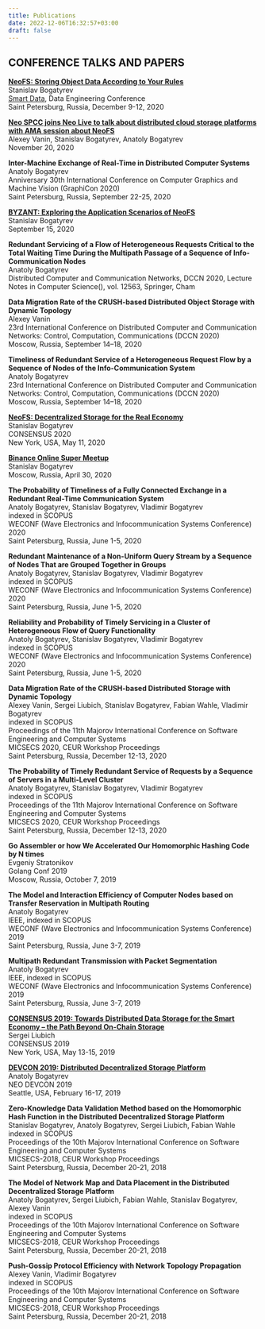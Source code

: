 ```yaml
---
title: Publications
date: 2022-12-06T16:32:57+03:00
draft: false
---
```


## CONFERENCE TALKS AND PAPERS

[**NeoFS: Storing Object Data According to Your Rules**](https://smartdataconf.ru/en/2020/spb/talks/6eh0kwhsf7mevgsqmgsvvc/)  
Stanislav Bogatyrev  
[Smart Data](https://smartdataconf.ru/en/#about), Data Engineering Conference  
Saint Petersburg, Russia, December 9-12, 2020 

[**Neo SPCC joins Neo Live to talk about distributed cloud storage platforms with AMA session about NeoFS**](https://neonewstoday.com/general/transcript-neo-spcc-joins-neo-live-to-talk-about-distributed-cloud-storage-platforms/)  
Alexey Vanin, Stanislav Bogatyrev, Anatoly Bogatyrev  
November 20, 2020  

**Inter-Machine Exchange of Real-Time in Distributed Computer Systems**  
Anatoly Bogatyrev  
Anniversary 30th International Conference on Computer Graphics and Machine Vision (GraphiCon 2020)  
Saint Petersburg, Russia, September 22-25, 2020  

[**BYZANT: Exploring the Application Scenarios of NeoFS**](https://neonewstoday.com/general/byzant-exploring-the-application-scenarios-of-neofs-with-stanislav-bogatyrev-of-neo-spcc/)  
Stanislav Bogatyrev  
September 15, 2020  

**Redundant Servicing of a Flow of Heterogeneous Requests Critical to the Total Waiting Time During the Multipath Passage of a Sequence of Info-Communication Nodes**  
Anatoly Bogatyrev  
Distributed Computer and Communication Networks, DCCN 2020, Lecture Notes in Computer Science(), vol. 12563, Springer, Cham  

**Data Migration Rate of the CRUSH-based Distributed Object Storage with Dynamic Topology**  
Alexey Vanin  
23rd International Conference on Distributed Computer and Communication Networks: Control, Computation, Communications (DCCN 2020)  
Moscow, Russia, September 14–18, 2020  

**Timeliness of Redundant Service of a Heterogeneous Request Flow by a Sequence of Nodes of the Info-Communication System**  
Anatoly Bogatyrev  
23rd International Conference on Distributed Computer and Communication Networks: Control, Computation, Communications (DCCN 2020)  
Moscow, Russia, September 14–18, 2020  

[**NeoFS: Decentralized Storage for the Real Economy**](https://www.youtube.com/watch?v=8JjDx8JrHjM)  
Stanislav Bogatyrev  
CONSENSUS 2020  
New York, USA, May 11, 2020  

[**Binance Online Super Meetup**](https://neonewstoday.com/events/neo-spcc-to-participate-in-binance-hosted-virtual-meetup-on-april-30th/)  
Stanislav Bogatyrev  
Moscow, Russia, April 30, 2020  

**The Probability of Timeliness of a Fully Connected Exchange in a Redundant Real-Time Communication System**  
Anatoly Bogatyrev, Stanislav Bogatyrev, Vladimir Bogatyrev  
indexed in SCOPUS  
WECONF (Wave Electronics and Infocommunication Systems Conference) 2020  
Saint Petersburg, Russia, June 1-5, 2020  

**Redundant Maintenance of a Non-Uniform Query Stream by a Sequence of Nodes That are Grouped Together in Groups**  
Anatoly Bogatyrev, Stanislav Bogatyrev, Vladimir Bogatyrev  
indexed in SCOPUS  
WECONF (Wave Electronics and Infocommunication Systems Conference) 2020  
Saint Petersburg, Russia, June 1-5, 2020  

**Reliability and Probability of Timely Servicing in a Cluster of Heterogeneous Flow of Query Functionality**  
Anatoly Bogatyrev, Stanislav Bogatyrev, Vladimir Bogatyrev  
indexed in SCOPUS  
WECONF (Wave Electronics and Infocommunication Systems Conference) 2020  
Saint Petersburg, Russia, June 1-5, 2020  

**Data Migration Rate of the CRUSH-based Distributed Storage with Dynamic Topology**  
Alexey Vanin, Sergei Liubich, Stanislav Bogatyrev, Fabian Wahle, Vladimir Bogatyrev  
indexed in SCOPUS  
Proceedings of the 11th Majorov International Conference on Software Engineering and Computer Systems  
MICSECS 2020, CEUR Workshop Proceedings  
Saint Petersburg, Russia, December 12-13, 2020  

**The Probability of Timely Redundant Service of Requests by a Sequence of Servers in a Multi-Level Cluster**  
Anatoly Bogatyrev, Stanislav Bogatyrev, Vladimir Bogatyrev  
indexed in SCOPUS  
Proceedings of the 11th Majorov International Conference on Software Engineering and Computer Systems  
MICSECS 2020, CEUR Workshop Proceedings  
Saint Petersburg, Russia, December 12-13, 2020  

**Go Assembler or how We Accelerated Our Homomorphic Hashing Code by N times**  
Evgeniy Stratonikov  
Golang Conf 2019  
Moscow, Russia, October 7, 2019  

**The Model and Interaction Efficiency of Computer Nodes based on Transfer Reservation in Multipath Routing**  
Anatoly Bogatyrev  
IEEE, indexed in SCOPUS  
WECONF (Wave Electronics and Infocommunication Systems Conference) 2019  
Saint Petersburg, Russia, June 3-7, 2019  

**Multipath Redundant Transmission with Packet Segmentation**  
Anatoly Bogatyrev  
IEEE, indexed in SCOPUS  
WECONF (Wave Electronics and Infocommunication Systems Conference) 2019  
Saint Petersburg, Russia, June 3-7, 2019  

[**CONSENSUS 2019: Towards Distributed Data Storage for the Smart Economy – the Path Beyond On-Chain Storage**](https://neonewstoday.com/development/neofs-data-storage-payment-and-auditing-demoed-at-consensus-2019/%20)  
Sergei Liubich  
CONSENSUS 2019  
New York, USA, May 13-15, 2019  

[**DEVCON 2019: Distributed Decentralized Storage Platform**](https://neonewstoday.com/development/neo-spcc-demos-neofs-candidate-proof-of-concept-following-devcon-presentation/)  
Anatoly Bogatyrev  
NEO DEVCON 2019  
Seattle, USA, February 16-17, 2019  

**Zero-Knowledge Data Validation Method based on the Homomorphic Hash Function in the Distributed Decentralized Storage Platform**  
Stanislav Bogatyrev, Anatoly Bogatyrev, Sergei Liubich, Fabian Wahle  
indexed in SCOPUS  
Proceedings of the 10th Majorov International Conference on Software Engineering and Computer Systems  
MICSECS-2018, CEUR Workshop Proceedings  
Saint Petersburg, Russia, December 20-21, 2018  

**The Model of Network Map and Data Placement in the Distributed Decentralized Storage Platform**  
Anatoly Bogatyrev, Sergei Liubich, Fabian Wahle, Stanislav Bogatyrev, Alexey Vanin  
indexed in SCOPUS  
Proceedings of the 10th Majorov International Conference on Software Engineering and Computer Systems  
MICSECS-2018, CEUR Workshop Proceedings  
Saint Petersburg, Russia, December 20-21, 2018  

**Push-Gossip Protocol Efficiency with Network Topology Propagation**  
Alexey Vanin, Vladimir Bogatyrev  
indexed in SCOPUS  
Proceedings of the 10th Majorov International Conference on Software Engineering and Computer Systems  
MICSECS-2018, CEUR Workshop Proceedings  
Saint Petersburg, Russia, December 20-21, 2018  
